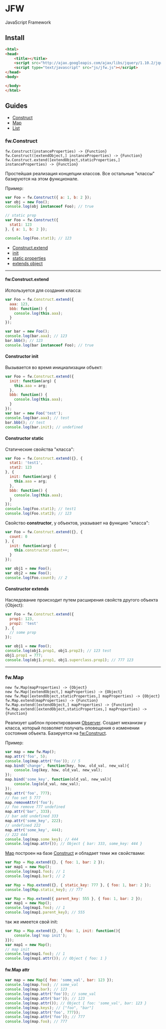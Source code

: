 JFW
===

JavaScript Framework

Install
---
``` html
<html>
<head>
	<title></title>
	<script src="http://ajax.googleapis.com/ajax/libs/jquery/1.10.2/jquery.min.js"></script>
	<script type="text/javascript" src="js/jfw.js"></script>
</head>
<body>

</body>
</html>
```

Guides
---

* [Construct](#fwconstruct)
* [Map](#fwmap)
* [List](#fwlist)

### fw.Construct

```
fw.Construct(instanceProperties) -> {Function}
fw.Construct([extendObject,] instanceProperties) -> {Function}
fw.Construct.extend([extendObject,staticProperties,] instanceProperties) -> {Function}
```

Простейшая реализация концепции классов. Все остальные "классы" базируются на этом функционале.

Пример:
``` js
var Foo = fw.Construct({ a: 1, b: 2 });
var obj = new Foo();
console.log(obj instanceof Foo); // true

// static prop
var Foo = fw.Construct({
  stat1: 123
}, { a: 1, b: 2 });

console.log(Foo.stat1); // 123
```

* [Construct.extend](#fwconstructextend)
* [init](#constructor-init)
* [static properties](#constructor-static)
* [extends object](#constructor-extends)

---

#### fw.Construct.extend

Используется для создания класса:
``` js
var Foo = fw.Construct.extend({
  aaa: 123,
  bbb: function() {
    console.log(this.aaa);
  }
});

var bar = new Foo();
console.log(bar.aaa); // 123
bar.bbb(); // 123
console.log(bar instanceof Foo); // true
```

#### Constructor init

Вызывается во время инициализации объект:
``` js
var Foo = fw.Construct.extend({
  init: function(arg) {
  	this.aaa = arg;
  },
  bbb: function() {
    console.log(this.aaa);
  }
});
var bar = new Foo('test');
console.log(bar.aaa); // test
bar.bbb(); // test
console.log(bar.init); // undefined
```

#### Constructor static

Статические свойства "класса":
``` js
var Foo = fw.Construct.extend({}, {
  stat1: 'test1',
  stat2: 123
}, {
  init: function(arg) {
  	this.aaa = arg;
  },
  bbb: function() {
    console.log(this.aaa);
  }
});
console.log(Foo.stat1); // test1
console.log(Foo.stat2); // 123
```

Свойство **constructor**, у объектов, указывает на функцию "класса":
``` js
var Foo = fw.Construct.extend({}, {
  count: 0
}, {
  init: function(arg) {
  	this.constructor.count++;
  }
});

var obj1 = new Foo();
var obj2 = new Foo();
console.log(Foo.count); // 2
```

#### Constructor extends

Наследование происходит путем расширения свойств другого объекта {Object}:
``` js
var Foo = fw.Construct.extend({
  prop1: 123,
  prop2: 'test'
}, {
  // some prop
});

var obj1 = new Foo();
console.log(obj1.prop1, obj1.prop2); // 123 test
obj1.prop1 = 777;
console.log(obj1.prop1, obj1.superclass.prop1); // 777 123
```

---

### fw.Map

```
new fw.Map(mapProperties) -> {Object}
new fw.Map([extendObject,] mapProperties) -> {Object}
new fw.Map([extendObject,staticProperties,] mapProperties) -> {Object}
fw.Map.extend(mapProperties) -> {Function}
fw.Map.extend([extendObject,] mapProperties) -> {Function}
fw.Map.extend([extendObject,staticProperties,] mapProperties) -> {Function}
```

Реализует шаблон проектирования [Observer](http://ru.wikipedia.org/wiki/%D0%9D%D0%B0%D0%B1%D0%BB%D1%8E%D0%B4%D0%B0%D1%82%D0%B5%D0%BB%D1%8C_(%D1%88%D0%B0%D0%B1%D0%BB%D0%BE%D0%BD_%D0%BF%D1%80%D0%BE%D0%B5%D0%BA%D1%82%D0%B8%D1%80%D0%BE%D0%B2%D0%B0%D0%BD%D0%B8%D1%8F)). Создает механизм у класса, который позволяет получать оповещения о изменении состояния объекта. Базируется на [fw.Construct](#fwconstruct).

Пример:
``` js
var map = new fw.Map();
map.attr('foo', 5);
console.log(map.attr('foo')); // 5
map.bind('change', function(key, how, old_val, new_val){
	console.log(key, how, old_val, new_val);
});
map.bind('some_key', function(old_val, new_val){
	console.log(old_val, new_val);
});
map.attr('foo', 777);
// foo set 5 777
map.removeAttr('foo');
// foo remove 777 undefined
map.attr('bar', 333);
// bar add undefined 333
map.attr('some_key', 222);
// undefined 222
map.attr('some_key', 444);
// 222 444
console.log(map.some_key); // 444
console.log(map.attr()); // Object { bar: 333, some_key: 444 }
```

[Map](#fwmap) построен на базе [Construct](#fwconstruct) и обладает теми же свойствами:
``` js
var Map = Map.extend({}, { foo: 1, bar: 2 });
var map1 = new Map();
console.log(map1.foo); // 1
console.log(map1.bar); // 2
```

``` js
var Map = Map.extend({}, { static_key: 777 }, { foo: 1, bar: 2 });
console.log(Map.static_key); // 777
```

``` js
var Map = Map.extend({ parent_key: 555 }, { foo: 1, bar: 2 });
var map1 = new Map();
console.log(map1.foo); // 1
console.log(map1.parent_key); // 555
```

так же имеется свой init:
``` js
var Map = Map.extend({}, { foo: 1, init: function(){
	console.log('map init');
}});
var map1 = new Map();
// map init
console.log(map1.foo); // 1
console.log(map1.attr()); // Object { foo: 1 }
```

#### fw.Map attr
``` js
var map = new Map({ foo: 'some_val', bar: 123 });
console.log(map.foo); // some_val
console.log(map.bar); // 123
console.log(map.attr('foo')); // some_val
console.log(map.attr('bar')); // 123
console.log(map.attr()); // Object { foo: 'some_val', bar: 123 }
console.log(map.keys); // ["foo", "bar"]
console.log(map.attr('foo', 777));
console.log(map.attr('foo')); // 777
console.log(map.foo); // 777
```
